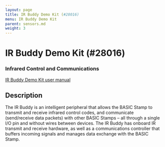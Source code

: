 ```yaml
---
layout: page
title: IR Buddy Demo Kit (#28016)
menu: IR Buddy Demo Kit
parent: sensors.md
weight: 3
---
```

# IR Buddy Demo Kit (#28016)
### Infrared Control and Communications

[IR Buddy Demo Kit user manual](http://www2.elo.utfsm.cl/~mineducagv/docs/ListaDetalladadeModulos/Docum_IRB.pdf)

## Description

The IR Buddy is an intelligent peripheral that allows the BASIC Stamp to transmit and receive infrared control codes, and communicate (send/receive data packets) with other BASIC Stamps – all through a single I/O pin and without wires between devices. The IR Buddy has onboard IR transmit and receive hardware, as well as a communications controller that buffers incoming signals and manages data exchange with the BASIC Stamp.


